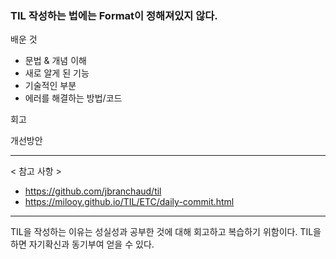 ### TIL 작성하는 법에는 Format이 정해져있지 않다. 

배운 것 
 - 문법 & 개념 이해
 - 새로 알게 된 기능
 - 기술적인 부분
 - 에러를 해결하는 방법/코드
  
회고 

개선방안 


***
< 참고 사항 >

 - https://github.com/jbranchaud/til
 - https://milooy.github.io/TIL/ETC/daily-commit.html

 *** 

 TIL을 작성하는 이유는 성실성과 공부한 것에 대해 회고하고 복습하기 위함이다. 
 TIL을 하면 자기확신과 동기부여 얻을 수 있다. 

